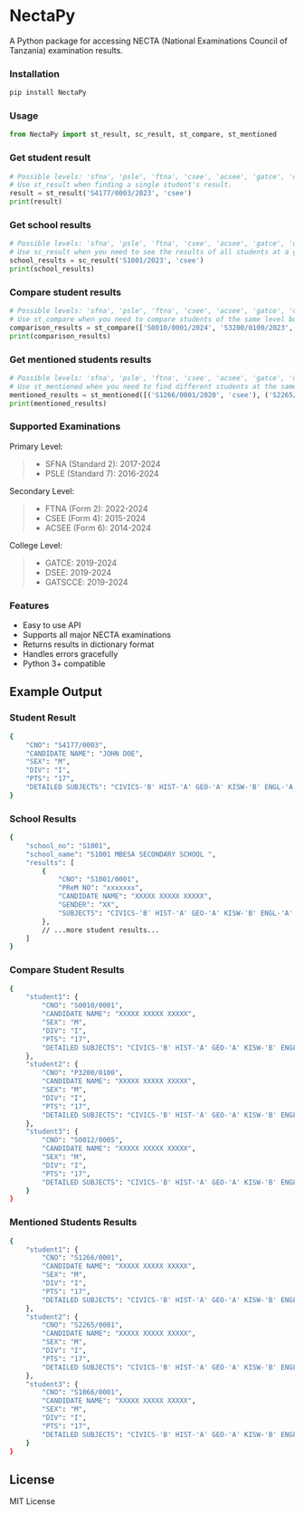 # NectaPy

A Python package for accessing NECTA (National Examinations Council of Tanzania) examination results.

### Installation

```bash
pip install NectaPy
```

### Usage

```python
from NectaPy import st_result, sc_result, st_compare, st_mentioned
```

### Get student result

```python
# Possible levels: 'sfna', 'psle', 'ftna', 'csee', 'acsee', 'gatce', 'dsee', 'gatscce'
# Use st_result when finding a single student's result.
result = st_result('S4177/0003/2023', 'csee')
print(result)
```

### Get school results

```python
# Possible levels: 'sfna', 'psle', 'ftna', 'csee', 'acsee', 'gatce', 'dsee', 'gatscce'
# Use sc_result when you need to see the results of all students at a given school.
school_results = sc_result('S1001/2023', 'csee')
print(school_results)
```

### Compare student results

```python
# Possible levels: 'sfna', 'psle', 'ftna', 'csee', 'acsee', 'gatce', 'dsee', 'gatscce'
# Use st_compare when you need to compare students of the same level but from different schools or years, or the same school and year.
comparison_results = st_compare(['S0010/0001/2024', 'S3200/0100/2023', 'S0012/0005/2022'], 'csee')
print(comparison_results)
```

### Get mentioned students results

```python
# Possible levels: 'sfna', 'psle', 'ftna', 'csee', 'acsee', 'gatce', 'dsee', 'gatscce'
# Use st_mentioned when you need to find different students at the same time, who can be from different or the same year, level, or school.
mentioned_results = st_mentioned([('S1266/0001/2020', 'csee'), ('S2265/0001/2022', 'ftna'), ('S1066/0001/2017', 'csee')])
print(mentioned_results)
```

### Supported Examinations

Primary Level:

> - SFNA (Standard 2): 2017-2024
> - PSLE (Standard 7): 2016-2024

Secondary Level:

> - FTNA (Form 2): 2022-2024
> - CSEE (Form 4): 2015-2024
> - ACSEE (Form 6): 2014-2024

College Level:

> - GATCE: 2019-2024
> - DSEE: 2019-2024
> - GATSCCE: 2019-2024

### Features

- Easy to use API
- Supports all major NECTA examinations
- Returns results in dictionary format
- Handles errors gracefully
- Python 3+ compatible

## Example Output

### Student Result

```bash
{
    "CNO": "S4177/0003",
    "CANDIDATE NAME": "JOHN DOE",
    "SEX": "M",
    "DIV": "I",
    "PTS": "17",
    "DETAILED SUBJECTS": "CIVICS-'B' HIST-'A' GEO-'A' KISW-'B' ENGL-'A' PHY-'B' CHEM-'A' BIO-'B' B/MATH-'B'"
}
```

### School Results

```bash
{
    "school_no": "S1001",
    "school_name": "S1001 MBESA SECONDARY SCHOOL ",
    "results": [
        {
            "CNO": "S1001/0001",
            "PReM NO": "xxxxxxx",
            "CANDIDATE NAME": "XXXXX XXXXX XXXXX",
            "GENDER": "XX",
            "SUBJECTS": "CIVICS-'B' HIST-'A' GEO-'A' KISW-'B' ENGL-'A' PHY-'B' CHEM-'A' BIO-'B' B/MATH-'B'"
        },
        // ...more student results...
    ]
}
```

### Compare Student Results

```bash
{
    "student1": {
        "CNO": "S0010/0001",
        "CANDIDATE NAME": "XXXXX XXXXX XXXXX",
        "SEX": "M",
        "DIV": "I",
        "PTS": "17",
        "DETAILED SUBJECTS": "CIVICS-'B' HIST-'A' GEO-'A' KISW-'B' ENGL-'A' PHY-'B' CHEM-'A' BIO-'B' B/MATH-'B'"
    },
    "student2": {
        "CNO": "P3200/0100",
        "CANDIDATE NAME": "XXXXX XXXXX XXXXX",
        "SEX": "M",
        "DIV": "I",
        "PTS": "17",
        "DETAILED SUBJECTS": "CIVICS-'B' HIST-'A' GEO-'A' KISW-'B' ENGL-'A' PHY-'B' CHEM-'A' BIO-'B' B/MATH-'B'"
    },
    "student3": {
        "CNO": "S0012/0005",
        "CANDIDATE NAME": "XXXXX XXXXX XXXXX",
        "SEX": "M",
        "DIV": "I",
        "PTS": "17",
        "DETAILED SUBJECTS": "CIVICS-'B' HIST-'A' GEO-'A' KISW-'B' ENGL-'A' PHY-'B' CHEM-'A' BIO-'B' B/MATH-'B'"
    }
}
```

### Mentioned Students Results

```bash
{
    "student1": {
        "CNO": "S1266/0001",
        "CANDIDATE NAME": "XXXXX XXXXX XXXXX",
        "SEX": "M",
        "DIV": "I",
        "PTS": "17",
        "DETAILED SUBJECTS": "CIVICS-'B' HIST-'A' GEO-'A' KISW-'B' ENGL-'A' PHY-'B' CHEM-'A' BIO-'B' B/MATH-'B'"
    },
    "student2": {
        "CNO": "S2265/0001",
        "CANDIDATE NAME": "XXXXX XXXXX XXXXX",
        "SEX": "M",
        "DIV": "I",
        "PTS": "17",
        "DETAILED SUBJECTS": "CIVICS-'B' HIST-'A' GEO-'A' KISW-'B' ENGL-'A' PHY-'B' CHEM-'A' BIO-'B' B/MATH-'B'"
    },
    "student3": {
        "CNO": "S1066/0001",
        "CANDIDATE NAME": "XXXXX XXXXX XXXXX",
        "SEX": "M",
        "DIV": "I",
        "PTS": "17",
        "DETAILED SUBJECTS": "CIVICS-'B' HIST-'A' GEO-'A' KISW-'B' ENGL-'A' PHY-'B' CHEM-'A' BIO-'B' B/MATH-'B'"
    }
}
```

## License

MIT License
